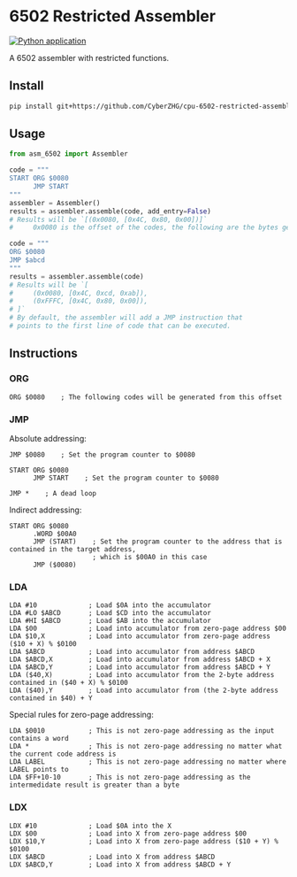 # 6502 Restricted Assembler

[![Python application](https://github.com/CyberZHG/cpu-6502-restricted-assembler/actions/workflows/python-test.yml/badge.svg)](https://github.com/CyberZHG/cpu-6502-restricted-assembler/actions/workflows/python-test.yml)

A 6502 assembler with restricted functions.

## Install

```bash
pip install git+https://github.com/CyberZHG/cpu-6502-restricted-assembler@main
```

## Usage

```python
from asm_6502 import Assembler

code = """
START ORG $0080
      JMP START
"""
assembler = Assembler()
results = assembler.assemble(code, add_entry=False)
# Results will be `[(0x0080, [0x4C, 0x80, 0x00])]`
#     0x0080 is the offset of the codes, the following are the bytes generated by the assembler.

code = """
ORG $0080
JMP $abcd
"""
results = assembler.assemble(code)
# Results will be `[
#     (0x0080, [0x4C, 0xcd, 0xab]),
#     (0xFFFC, [0x4C, 0x80, 0x00]),
# ]`
# By default, the assembler will add a JMP instruction that 
# points to the first line of code that can be executed.
```

## Instructions

### ORG

```
ORG $0080    ; The following codes will be generated from this offset
```

### JMP

Absolute addressing:

```
JMP $0080    ; Set the program counter to $0080
```

```
START ORG $0080
      JMP START    ; Set the program counter to $0080
```

```
JMP *    ; A dead loop
```

Indirect addressing:

```
START ORG $0080
      .WORD $00A0
      JMP (START)    ; Set the program counter to the address that is contained in the target address,
                     ; which is $00A0 in this case
      JMP ($0080)
```

### LDA

```
LDA #10             ; Load $0A into the accumulator
LDA #LO $ABCD       ; Load $CD into the accumulator
LDA #HI $ABCD       ; Load $AB into the accumulator
LDA $00             ; Load into accumulator from zero-page address $00
LDA $10,X           ; Load into accumulator from zero-page address ($10 + X) % $0100
LDA $ABCD           ; Load into accumulator from address $ABCD
LDA $ABCD,X         ; Load into accumulator from address $ABCD + X
LDA $ABCD,Y         ; Load into accumulator from address $ABCD + Y
LDA ($40,X)         ; Load into accumulator from the 2-byte address contained in ($40 + X) % $0100
LDA ($40),Y         ; Load into accumulator from (the 2-byte address contained in $40) + Y
```

Special rules for zero-page addressing:

```
LDA $0010           ; This is not zero-page addressing as the input contains a word
LDA *               ; This is not zero-page addressing no matter what the current code address is
LDA LABEL           ; This is not zero-page addressing no matter where LABEL points to
LDA $FF+10-10       ; This is not zero-page addressing as the intermedidate result is greater than a byte
```

### LDX 

```
LDX #10             ; Load $0A into the X
LDX $00             ; Load into X from zero-page address $00
LDX $10,Y           ; Load into X from zero-page address ($10 + Y) % $0100
LDX $ABCD           ; Load into X from address $ABCD
LDX $ABCD,Y         ; Load into X from address $ABCD + Y
```